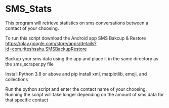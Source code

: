 # SMS_Stats

This program will retrieve statistics on sms conversations between a contact of your choosing. 

To run this script download the Android app SMS Bakcup & Restore https://play.google.com/store/apps/details?id=com.riteshsahu.SMSBackupRestore

Backup your sms data using the app and place it in the same directory as the sms_scraper.py file

Install Python 3.8 or above and pip install xml, matplotlib, emoji, and collections

Run the python script and enter the contact name of your choosing. Running the script will take longer depending on the amount of sms data for that specific contact
